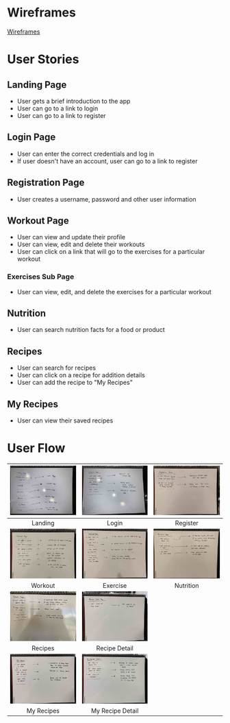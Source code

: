 # Wireframes
[Wireframes](https://tranpeter08.github.io/getSwole-wireframes-stories/)

# User Stories

## Landing Page
- User gets a brief introduction to the app
- User can go to a link to login
- User can go to a link to register

## Login Page
- User can enter the correct credentials and log in
- If user doesn't have an account, user can go to a link to register

## Registration Page
- User creates a username, password and other user information

## Workout Page
- User can view and update their profile
- User can view, edit and delete their workouts
- User can click on a link that will go to the exercises for a particular workout

### Exercises Sub Page
- User can view, edit, and delete the exercises for a particular workout

## Nutrition
- User can search nutrition facts for a food or product

## Recipes
- User can search for recipes
- User can click on a recipe for addition details
- User can add the recipe to "My Recipes"

## My Recipes
- User can view their saved recipes

# User Flow
|<img alt ='Landing page' src='./user-flow/landing.jpg' width='400'>|<img alt ='Login' src='./user-flow/login1.jpg' width='400'>|<img alt ='Register' src='./user-flow/registration.jpg' width='400'>|
|:---:|:---:|:---:|
| Landing | Login | Register |
|<img alt ='Workout page' src='./user-flow/workout.jpg' width='400'>|<img alt ='Exercise page' src='./user-flow/exercise.jpg' width='400'>|<img alt ='Nutrition page' src='./user-flow/nutrition.jpg' width='400'>|
| Workout | Exercise | Nutrition |
|<img alt ='Recipes page' src='./user-flow/recipe.jpg' width='400'>|<img alt ='Recipe-detail page' src='./user-flow/recipe-detail.jpg' width='400'>||
| Recipes | Recipe Detail | |
|<img alt ='My Recipe page' src='./user-flow/MyRecipe.jpg' width='400'> |<img alt='MyRecipe-detail page' src='./user-flow/MyRecipe-detail.jpg' width='400'>||
|My Recipes|My Recipe Detail||